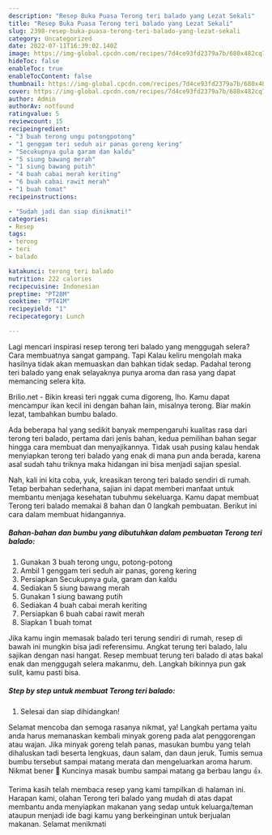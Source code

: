 ```yaml
---
description: "Resep Buka Puasa Terong teri balado yang Lezat Sekali"
title: "Resep Buka Puasa Terong teri balado yang Lezat Sekali"
slug: 2398-resep-buka-puasa-terong-teri-balado-yang-lezat-sekali
category: Uncategorized
date: 2022-07-11T16:39:02.140Z
image: https://img-global.cpcdn.com/recipes/7d4ce93fd2379a7b/680x482cq70/terong-teri-balado-foto-resep-utama.jpg
hideToc: false
enableToc: true
enableTocContent: false
thumbnail: https://img-global.cpcdn.com/recipes/7d4ce93fd2379a7b/680x482cq70/terong-teri-balado-foto-resep-utama.jpg
cover: https://img-global.cpcdn.com/recipes/7d4ce93fd2379a7b/680x482cq70/terong-teri-balado-foto-resep-utama.jpg
author: Admin
authorAv: notfound
ratingvalue: 5
reviewcount: 15
recipeingredient:
- "3 buah terong ungu potongpotong"
- "1 genggam teri seduh air panas goreng kering"
- "Secukupnya gula garam dan kaldu"
- "5 siung bawang merah"
- "1 siung bawang putih"
- "4 buah cabai merah keriting"
- "6 buah cabai rawit merah"
- "1 buah tomat"
recipeinstructions:

- "Sudah jadi dan siap dinikmati!"
categories:
- Resep
tags:
- terong
- teri
- balado

katakunci: terong teri balado 
nutrition: 222 calories
recipecuisine: Indonesian
preptime: "PT28M"
cooktime: "PT41M"
recipeyield: "1"
recipecategory: Lunch

---
```



Lagi mencari inspirasi resep terong teri balado yang menggugah selera? Cara membuatnya sangat gampang. Tapi Kalau keliru mengolah maka hasilnya tidak akan memuaskan dan bahkan tidak sedap. Padahal terong teri balado yang enak selayaknya punya aroma dan rasa yang dapat memancing selera kita.


Brilio.net - Bikin kreasi teri nggak cuma digoreng, lho. Kamu dapat mencampur ikan kecil ini dengan bahan lain, misalnya terong. Biar makin lezat, tambahkan bumbu balado.

Ada beberapa hal yang sedikit banyak mempengaruhi kualitas rasa dari terong teri balado, pertama dari jenis bahan, kedua pemilihan bahan segar hingga cara membuat dan menyajikannya. Tidak usah pusing kalau hendak menyiapkan terong teri balado yang enak di mana pun anda berada, karena asal sudah tahu triknya maka hidangan ini bisa menjadi sajian spesial.


Nah, kali ini kita coba, yuk, kreasikan terong teri balado sendiri di rumah. Tetap berbahan sederhana, sajian ini dapat memberi manfaat untuk membantu menjaga kesehatan tubuhmu sekeluarga. Kamu dapat membuat Terong teri balado memakai 8 bahan dan 0 langkah pembuatan. Berikut ini cara dalam membuat hidangannya.

<!--inarticleads1-->

##### Bahan-bahan dan bumbu yang dibutuhkan dalam pembuatan Terong teri balado:

1. Gunakan 3 buah terong ungu, potong-potong
1. Ambil 1 genggam teri seduh air panas, goreng kering
1. Persiapkan Secukupnya gula, garam dan kaldu
1. Sediakan 5 siung bawang merah
1. Gunakan 1 siung bawang putih
1. Sediakan 4 buah cabai merah keriting
1. Persiapkan 6 buah cabai rawit merah
1. Siapkan 1 buah tomat


Jika kamu ingin memasak balado teri terung sendiri di rumah, resep di bawah ini mungkin bisa jadi referensimu. Angkat terung teri balado, lalu sajikan dengan nasi hangat. Resep membuat terung teri balado di atas bakal enak dan menggugah selera makanmu, deh. Langkah bikinnya pun gak sulit, kamu pasti bisa. 

<!--inarticleads2-->

##### Step by step untuk membuat Terong teri balado:


1. Selesai dan siap dihidangkan!

Selamat mencoba dan semoga rasanya nikmat, ya! Langkah pertama yaitu anda harus memanaskan kembali minyak goreng pada alat penggorengan atau wajan. Jika minyak goreng telah panas, masukan bumbu yang telah dihaluskan tadi beserta lengkuas, daun salam, dan daun jeruk. Tumis semua bumbu tersebut sampai matang merata dan mengeluarkan aroma harum. Nikmat bener 🤤 Kuncinya masak bumbu sampai matang ga berbau langu 👍. 

Terima kasih telah membaca resep yang kami tampilkan di halaman ini. Harapan kami, olahan Terong teri balado yang mudah di atas dapat membantu anda menyiapkan makanan yang sedap untuk keluarga/teman ataupun menjadi ide bagi kamu yang berkeinginan untuk berjualan makanan. Selamat menikmati
